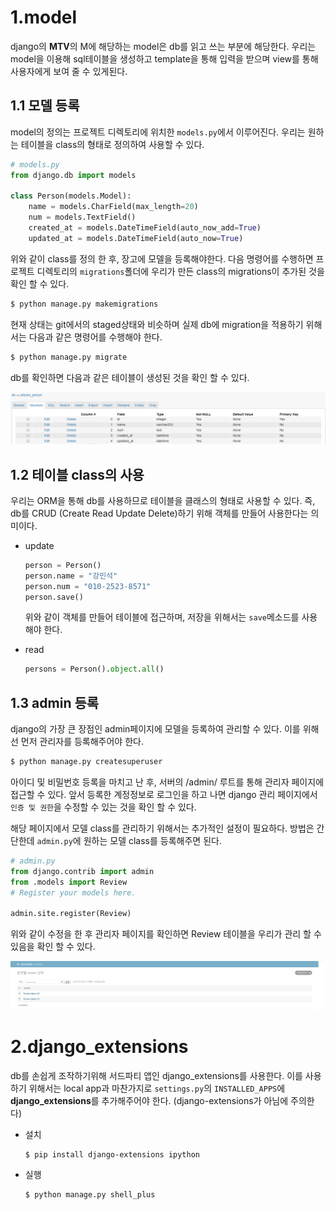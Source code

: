 # 1.model

django의 **MTV**의 M에 해당하는 model은 db를 읽고 쓰는 부분에 해당한다. 우리는 model을 이용해 sql테이블을 생성하고 template을 통해 입력을 받으며 view를 통해 사용자에게 보여 줄 수 있게된다.



## 1.1 모델 등록

model의 정의는 프로젝트 디렉토리에 위치한 `models.py`에서 이루어진다. 우리는 원하는 테이블을 class의 형태로 정의하여 사용할 수 있다.

```python
# models.py
from django.db import models

class Person(models.Model):
    name = models.CharField(max_length=20)
    num = models.TextField()
    created_at = models.DateTimeField(auto_now_add=True)
    updated_at = models.DateTimeField(auto_now=True)
```



위와 같이 class를 정의 한 후, 장고에 모델을 등록해야한다. 다음 명령어를 수행하면 프로젝트 디렉토리의 `migrations`폴더에 우리가 만든 class의 migrations이 추가된 것을 확인 할 수 있다.

```bash
$ python manage.py makemigrations
```



현재 상태는 git에서의 staged상태와 비슷하며 실제 db에 migration을 적용하기 위해서는 다음과 같은 명령어를 수행해야 한다.

```bash
$ python manage.py migrate
```



db를 확인하면 다음과 같은 테이블이 생성된 것을 확인 할 수 있다.

![image-20200401084019389](images/image-20200401084019389.png)



## 1.2 테이블 class의 사용

우리는 ORM을 통해 db를 사용하므로 테이블을 클래스의 형태로 사용할 수 있다. 즉, db를 CRUD (Create Read Update Delete)하기 위해 객체를 만들어 사용한다는 의미이다.

- update

    ```python
    person = Person()
    person.name = "강민석"
    person.num = "010-2523-8571"
    person.save()
    ```
    
    위와 같이 객체를 만들어 테이블에 접근하며, 저장을 위해서는 `save`메소드를 사용해야 한다.
    
- read

    ```python
    persons = Person().object.all()
    ```



## 1.3 admin 등록

django의 가장 큰 장점인 admin페이지에 모델을 등록하여 관리할 수 있다. 이를 위해선 먼저 관리자를 등록해주어야 한다.

```bash
$ python manage.py createsuperuser
```



아이디 및 비밀번호 등록을 마치고 난 후, 서버의 /admin/ 루트를 통해 관리자 페이지에 접근할 수 있다. 앞서 등록한 계정정보로 로그인을 하고 나면 django 관리 페이지에서 `인증 및 권한`을 수정할 수 있는 것을 확인 할 수 있다. 

해당 페이지에서 모델 class를 관리하기 위해서는 추가적인 설정이 필요하다. 방법은 간단한데 `admin.py`에 원하는 모델 class를 등록해주면 된다.

```python
# admin.py
from django.contrib import admin
from .models import Review
# Register your models here.

admin.site.register(Review)
```



위와 같이 수정을 한 후 관리자 페이지를 확인하면 Review 테이블을 우리가 관리 할 수 있음을 확인 할 수 있다.

![image-20200402084552393](images/image-20200402084552393.png)




# 2.django_extensions

db를 손쉽게 조작하기위해 서드파티 앱인 django_extensions를 사용한다. 이를 사용하기 위해서는 local app과 마찬가지로 `settings.py`의 `INSTALLED_APPS`에 **django_extensions**를 추가해주어야 한다. (django-extensions가 아님에 주의한다)

- 설치

  ```bash
  $ pip install django-extensions ipython
  ```

- 실행

  ```bash
  $ python manage.py shell_plus
  ```

  
